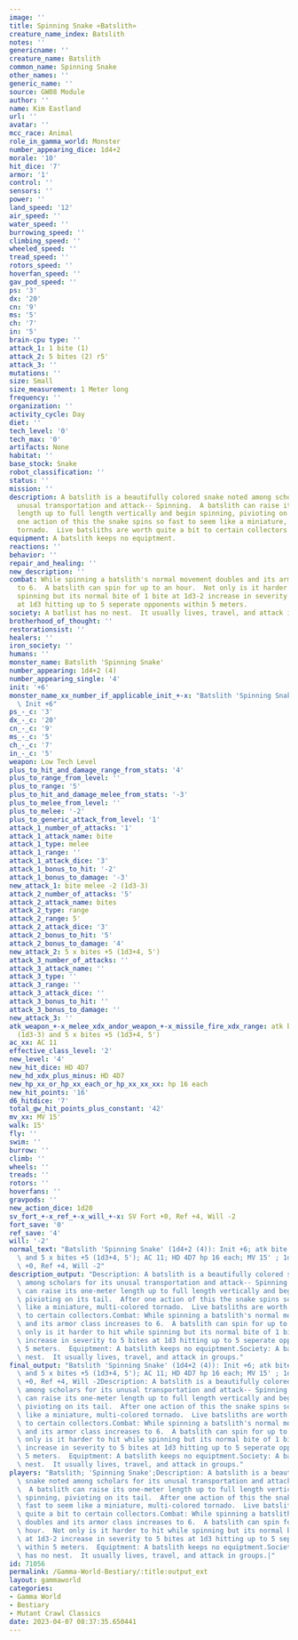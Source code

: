 ```yaml
---
image: ''
title: Spinning Snake «Batslith»
creature_name_index: Batslith
notes: ''
genericname: ''
creature_name: Batslith
common_name: Spinning Snake
other_names: ''
generic_name: ''
source: GW08 Module
author: ''
name: Kim Eastland
url: ''
avatar: ''
mcc_race: Animal
role_in_gamma_world: Monster
number_appearing_dice: 1d4+2
morale: '10'
hit_dice: '7'
armor: '1'
control: ''
sensors: ''
power: ''
land_speed: '12'
air_speed: ''
water_speed: ''
burrowing_speed: ''
climbing_speed: ''
wheeled_speed: ''
tread_speed: ''
rotors_speed: ''
hoverfan_speed: ''
gav_pod_speed: ''
ps: '3'
dx: '20'
cn: '9'
ms: '5'
ch: '7'
in: '5'
brain-cpu type: ''
attack_1: 1 bite (1)
attack_2: 5 bites (2) r5'
attack_3: ''
mutations: ''
size: Small
size_measurement: 1 Meter long
frequency: ''
organization: ''
activity_cycle: Day
diet: ''
tech_level: '0'
tech_max: '0'
artifacts: None
habitat: ''
base_stock: Snake
robot_classification: ''
status: ''
mission: ''
description: A batslith is a beautifully colored snake noted among scholars for its
  unusal transportation and attack-- Spinning.  A batslith can raise its one-meter
  length up to full length vertically and begin spinning, pivioting on its tail.  After
  one action of this the snake spins so fast to seem like a miniature, multi-colored
  tornado.  Live batsliths are worth quite a bit to certain collectors.
equipment: A batslith keeps no equiptment.
reactions: ''
behavior: ''
repair_and_healing: ''
new_description: ''
combat: While spinning a batslith's normal movement doubles and its armor class increases
  to 6.  A batslith can spin for up to an hour.  Not only is it harder to hit while
  spinning but its normal bite of 1 bite at 1d3-2 increase in severity to 5 bites
  at 1d3 hitting up to 5 seperate opponents within 5 meters.
society: A batlist has no nest.  It usually lives, travel, and attack in groups.
brotherhood_of_thought: ''
restorationsist: ''
healers: ''
iron_society: ''
humans: ''
monster_name: Batslith 'Spinning Snake'
number_appearing: 1d4+2 (4)
number_appearing_single: '4'
init: '+6'
monster_name_xx_number_if_applicable_init_+-x: "Batslith 'Spinning Snake' (1d4+2 (4)):\
  \ Init +6"
ps_-_c: '3'
dx_-_c: '20'
cn_-_c: '9'
ms_-_c: '5'
ch_-_c: '7'
in_-_c: '5'
weapon: Low Tech Level
plus_to_hit_and_damage_range_from_stats: '4'
plus_to_range_from_level: ''
plus_to_range: '5'
plus_to_hit_and_damage_melee_from_stats: '-3'
plus_to_melee_from_level: ''
plus_to_melee: '-2'
plus_to_generic_attack_from_level: '1'
attack_1_number_of_attacks: '1'
attack_1_attack_name: bite
attack_1_type: melee
attack_1_range: ''
attack_1_attack_dice: '3'
attack_1_bonus_to_hit: '-2'
attack_1_bonus_to_damage: '-3'
new_attack_1: bite melee -2 (1d3-3)
attack_2_number_of_attacks: '5'
attack_2_attack_name: bites
attack_2_type: range
attack_2_range: 5'
attack_2_attack_dice: '3'
attack_2_bonus_to_hit: '5'
attack_2_bonus_to_damage: '4'
new_attack_2: 5 x bites +5 (1d3+4, 5')
attack_3_number_of_attacks: ''
attack_3_attack_name: ''
attack_3_type: ''
attack_3_range: ''
attack_3_attack_dice: ''
attack_3_bonus_to_hit: ''
attack_3_bonus_to_damage: ''
new_attack_3: ''
atk_weapon_+-x_melee_xdx_andor_weapon_+-x_missile_fire_xdx_range: atk bite melee -2
  (1d3-3) and 5 x bites +5 (1d3+4, 5')
ac_xx: AC 11
effective_class_level: '2'
new_level: '4'
new_hit_dice: HD 4D7
new_hd_xdx_plus_minus: HD 4D7
new_hp_xx_or_hp_xx_each_or_hp_xx_xx_xx: hp 16 each
new_hit_points: '16'
d6_hitdice: '7'
total_gw_hit_points_plus_constant: '42'
mv_xx: MV 15'
walk: 15'
fly: ''
swim: ''
burrow: ''
climb: ''
wheels: ''
treads: ''
rotors: ''
hoverfans: ''
gravpods: ''
new_action_dice: 1d20
sv_fort_+-x_ref_+-x_will_+-x: SV Fort +0, Ref +4, Will -2
fort_save: '0'
ref_save: '4'
will: '-2'
normal_text: "Batslith 'Spinning Snake' (1d4+2 (4)): Init +6; atk bite melee -2 (1d3-3)\
  \ and 5 x bites +5 (1d3+4, 5'); AC 11; HD 4D7 hp 16 each; MV 15' ; 1d20; SV Fort\
  \ +0, Ref +4, Will -2"
description_output: "Description: A batslith is a beautifully colored snake noted\
  \ among scholars for its unusal transportation and attack-- Spinning.  A batslith\
  \ can raise its one-meter length up to full length vertically and begin spinning,\
  \ pivioting on its tail.  After one action of this the snake spins so fast to seem\
  \ like a miniature, multi-colored tornado.  Live batsliths are worth quite a bit\
  \ to certain collectors.Combat: While spinning a batslith's normal movement doubles\
  \ and its armor class increases to 6.  A batslith can spin for up to an hour.  Not\
  \ only is it harder to hit while spinning but its normal bite of 1 bite at 1d3-2\
  \ increase in severity to 5 bites at 1d3 hitting up to 5 seperate opponents within\
  \ 5 meters.  Equiptment: A batslith keeps no equiptment.Society: A batlist has no\
  \ nest.  It usually lives, travel, and attack in groups."
final_output: "Batslith 'Spinning Snake' (1d4+2 (4)): Init +6; atk bite melee -2 (1d3-3)\
  \ and 5 x bites +5 (1d3+4, 5'); AC 11; HD 4D7 hp 16 each; MV 15' ; 1d20; SV Fort\
  \ +0, Ref +4, Will -2Description: A batslith is a beautifully colored snake noted\
  \ among scholars for its unusal transportation and attack-- Spinning.  A batslith\
  \ can raise its one-meter length up to full length vertically and begin spinning,\
  \ pivioting on its tail.  After one action of this the snake spins so fast to seem\
  \ like a miniature, multi-colored tornado.  Live batsliths are worth quite a bit\
  \ to certain collectors.Combat: While spinning a batslith's normal movement doubles\
  \ and its armor class increases to 6.  A batslith can spin for up to an hour.  Not\
  \ only is it harder to hit while spinning but its normal bite of 1 bite at 1d3-2\
  \ increase in severity to 5 bites at 1d3 hitting up to 5 seperate opponents within\
  \ 5 meters.  Equiptment: A batslith keeps no equiptment.Society: A batlist has no\
  \ nest.  It usually lives, travel, and attack in groups."
players: "Batslith; 'Spinning Snake';Description: A batslith is a beautifully colored\
  \ snake noted among scholars for its unusal transportation and attack-- Spinning.\
  \  A batslith can raise its one-meter length up to full length vertically and begin\
  \ spinning, pivioting on its tail.  After one action of this the snake spins so\
  \ fast to seem like a miniature, multi-colored tornado.  Live batsliths are worth\
  \ quite a bit to certain collectors.Combat: While spinning a batslith's normal movement\
  \ doubles and its armor class increases to 6.  A batslith can spin for up to an\
  \ hour.  Not only is it harder to hit while spinning but its normal bite of 1 bite\
  \ at 1d3-2 increase in severity to 5 bites at 1d3 hitting up to 5 seperate opponents\
  \ within 5 meters.  Equiptment: A batslith keeps no equiptment.Society: A batlist\
  \ has no nest.  It usually lives, travel, and attack in groups.|"
id: 71056
permalink: /Gamma-World-Bestiary/:title:output_ext
layout: gammaworld
categories:
- Gamma World
- Bestiary
- Mutant Crawl Classics
date: 2023-04-07 08:37:35.650441
---
```

